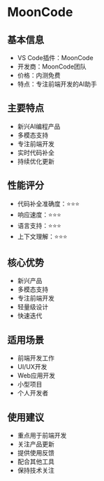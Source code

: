 # MoonCode

## 基本信息
- VS Code插件：MoonCode
- 开发商：MoonCode团队
- 价格：内测免费
- 特点：专注前端开发的AI助手

## 主要特点
- 新兴AI编程产品
- 多模态支持
- 专注前端开发
- 实时代码补全
- 持续优化更新

## 性能评分
- 代码补全准确度：⭐️⭐️⭐️
- 响应速度：⭐️⭐️⭐️
- 语言支持：⭐️⭐️⭐️
- 上下文理解：⭐️⭐️⭐️

## 核心优势
- 新兴产品
- 多模态支持
- 专注前端开发
- 轻量级设计
- 快速迭代

## 适用场景
- 前端开发工作
- UI/UX开发
- Web应用开发
- 小型项目
- 个人开发者

## 使用建议
- 重点用于前端开发
- 关注产品更新
- 提供使用反馈
- 配合其他工具
- 保持技术关注